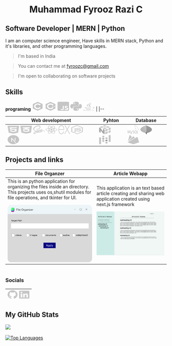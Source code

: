 
# <p align='center'>Muhammad Fyrooz Razi C</p> 
<!-- <p align='right'>
 <span href="https://www.github.com/MFyzi" target="_blank" rel="noreferrer"><img src="https://raw.githubusercontent.com/danielcranney/readme-generator/main/public/icons/socials/github.svg" width="16" height="16" /></span>
 <span href="https://www.github.com/MFyzi" target="_blank" rel="noreferrer"><img src="https://raw.githubusercontent.com/danielcranney/readme-generator/main/public/icons/socials/gmail.svg" width="16" height="16" /></span>
</p> -->
<!-- ===================================== -->

Software Developer | MERN | Python 
---------------------------

I am an computer science engineer, Have skills in MERN stack, Python and it's libraries, and other programming languages.

> I'm based in India

> You can contact me at [fyroozc@gmail.com](mailto:fyroozc@gmail.com)

> I'm open to collaborating on software projects
<!-- 🌍✉️🤝 -->

##
##  Skills
**programing** 
<a href="https://docs.microsoft.com/en-us/cpp/?view=msvc-170" target="_blank" rel="noreferrer"><img src="./images/c.svg" width="36" height="28" alt="C" /></a> <a href="https://developer.mozilla.org/en-US/docs/Web/JavaScript" target="_blank" rel="noreferrer"><img src="./images/c++.svg" width="36" height="28" alt="JavaScript" /></a> <a href="https://developer.mozilla.org/en-US/docs/Web/JavaScript" target="_blank" rel="noreferrer"><img src="./images/javascript.svg" width="36" height="28" alt="JavaScript" /></a> <a href="https://www.python.org/" target="_blank" rel="noreferrer"><img src="./images/python.svg" width="36" height="28" alt="Python" /></a> <a href="https://www.oracle.com/java/" target="_blank" rel="noreferrer"><img src="./images/javalang.svg" width="36" height="28" alt="Java" /></a> |
|--


<!-- **programing** 
<p align='left'>
<a href="https://docs.microsoft.com/en-us/cpp/?view=msvc-170" target="_blank" rel="noreferrer"><img src="./images/c.svg" width="36" height="28" alt="C" /></a>
<a href="https://developer.mozilla.org/en-US/docs/Web/JavaScript" target="_blank" rel="noreferrer"><img src="./images/c++.svg" width="36" height="28" alt="JavaScript" /></a>
<a href="https://developer.mozilla.org/en-US/docs/Web/JavaScript" target="_blank" rel="noreferrer"><img src="./images/javascript.svg" width="36" height="28" alt="JavaScript" /></a>
<a href="https://www.python.org/" target="_blank" rel="noreferrer"><img src="./images/python.svg" width="36" height="28" alt="Python" /></a>
<a href="https://www.oracle.com/java/" target="_blank" rel="noreferrer"><img src="./images/javalang.svg" width="36" height="28" alt="Java" /></a>
</p> -->


**Web development** | **Pyhton** | **Database**
|--|--|--
<a href="https://reactjs.org/" target="_blank" rel="noreferrer"><img src="./images/html.svg" width="36" height="28" alt="React" /></a> <a href="https://www.w3.org/TR/CSS/#css" target="_blank" rel="noreferrer"><img src="./images/css3.svg" width="36" height="28" alt="CSS3" /></a> <a href="https://sass-lang.com/" target="_blank" rel="noreferrer"><img src="./images/sass.svg" width="36" height="28" alt="Sass" /></a> <a href="https://reactjs.org/" target="_blank" rel="noreferrer"><img src="./images/react.svg" width="36" height="28" alt="React" /></a> <a href="https://expressjs.com/" target="_blank" rel="noreferrer"><img src="./images/expressjs.svg" width="36" height="28" alt="Express" /></a> <a href="https://nodejs.org/en/" target="_blank" rel="noreferrer"><img src="./images/nodejs.svg" width="36" height="28" alt="NodeJS" /></a> <a href="https://nodejs.org/en/" target="_blank" rel="noreferrer"><img src="./images/nextjs.svg" width="36" height="28" alt="NodeJS" /></a> | <a href="https://www.mongodb.com/" target="_blank" rel="noreferrer"><img src="./images/numpy.svg" width="36" height="28" alt="MongoDB" /></a> <a href="https://www.mongodb.com/" target="_blank" rel="noreferrer"><img src="./images/pandas.svg" width="36" height="28" alt="MongoDB" /></a> | <a href="https://www.mongodb.com/" target="_blank" rel="noreferrer"><img src="./images/mysql.svg" width="36" height="28" alt="MongoDB" /></a> <a href="https://www.mongodb.com/" target="_blank" rel="noreferrer"><img src="./images/mongodb.svg" width="36" height="28" alt="MongoDB" /></a> <a href="https://firebase.google.com/" target="_blank" rel="noreferrer"><img src="./images/firebase.svg" width="36" height="28" alt="Firebase" /></a>





<!-- 
### Web and Javascript
<p align='left'>
<a href="https://reactjs.org/" target="_blank" rel="noreferrer"><img src="./images/html.svg" width="36" height="28" alt="React" /></a>
<a href="https://www.w3.org/TR/CSS/#css" target="_blank" rel="noreferrer"><img src="./images/css3.svg" width="36" height="28" alt="CSS3" /></a>
<a href="https://sass-lang.com/" target="_blank" rel="noreferrer"><img src="./images/sass.svg" width="36" height="28" alt="Sass" /></a>
<a href="https://reactjs.org/" target="_blank" rel="noreferrer"><img src="./images/react.svg" width="36" height="28" alt="React" /></a>
<a href="https://expressjs.com/" target="_blank" rel="noreferrer"><img src="./images/expressjs.svg" width="36" height="28" alt="Express" /></a>
<a href="https://nodejs.org/en/" target="_blank" rel="noreferrer"><img src="./images/nodejs.svg" width="36" height="28" alt="NodeJS" /></a>
<a href="https://nodejs.org/en/" target="_blank" rel="noreferrer"><img src="./images/nextjs.svg" width="36" height="28" alt="NodeJS" /></a>
</p>

### Pyhon
<p>
<a href="https://www.mongodb.com/" target="_blank" rel="noreferrer"><img src="./images/numpy.svg" width="36" height="28" alt="MongoDB" /></a>
<a href="https://www.mongodb.com/" target="_blank" rel="noreferrer"><img src="./images/pandas.svg" width="36" height="28" alt="MongoDB" /></a>
</p>

### Database
<p align="left">
<a href="https://www.mongodb.com/" target="_blank" rel="noreferrer"><img src="./images/mysql.svg" width="36" height="28" alt="MongoDB" /></a>
<a href="https://www.mongodb.com/" target="_blank" rel="noreferrer"><img src="./images/mongodb.svg" width="36" height="28" alt="MongoDB" /></a>
<a href="https://firebase.google.com/" target="_blank" rel="noreferrer"><img src="./images/firebase.svg" width="36" height="28" alt="Firebase" /></a>
</p> -->

<!-- ### Other  -->
##
## Projects and links

**File Organzer** | **Article Webapp** 
|--|--
This is an python application for organizing the files inside an directory. This projects uses os,shutil modules for file operations, and tkinter for UI.</p> <picture> <img alt="Shows an illustrated sun in light mode and a moon with stars in dark mode." src="./images/file_organizer_window.png" width="480"> </picture> | This application is an text based article creating and sharing web application created using next.js framework  </p> <picture> <img alt="Shows an illustrated sun in light mode and a moon with stars in dark mode." src="./images/article-create-page.png" width="480"> </picture> 

#
### Socials
<a href="https://www.github.com/MFyzi" target="_blank" rel="noreferrer"><img src="./images/github.svg" width="32" height="28" /></a> <a href="https://www.github.com/MFyzi" target="_blank" rel="noreferrer"><img src="./images/linkedin.svg" width="32" height="28" /></a> |
|--

##

<!-- ### Badges -->

## My GitHub Stats

<a href="http://www.github.com/MuhammadFyroozRazi"><img src="https://github-readme-streak-stats.herokuapp.com/?user=MuhammadFyroozRazi&stroke=ffffff&background=1c1917&ring=0891b2&fire=0891b2&currStreakNum=ffffff&currStreakLabel=0891b2&sideNums=ffffff&sideLabels=ffffff&dates=ffffff&hide_border=true" /></a>

<a href="https://github.com/MuhammadFyroozRazi" align="left"><img src="https://github-readme-stats.vercel.app/api/top-langs/?username=MuhammadFyroozRazi&langs_count=10&title_color=0891b2&text_color=ffffff&icon_color=0891b2&bg_color=1c1917&hide_border=true&locale=en&custom_title=Top%20%Languages" alt="Top Languages" /></a>

